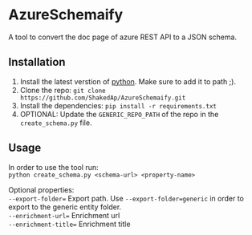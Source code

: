 # AzureSchemaify
A tool to convert the doc page of azure REST API to a JSON schema.  

## Installation

1. Install the latest verstion of [python](https://www.python.org/downloads/). Make sure to add it to path ;).
2. Clone the repo: `git clone https://github.com/ShakedAp/AzureSchemaify.git`
3. Install the dependencies: `pip install -r requirements.txt`
4. OPTIONAL: Update the `GENERIC_REPO_PATH` of the repo in the `create_schema.py` file.

## Usage

In order to use the tool run:  
`python create_schema.py <schema-url> <property-name>`  
  
Optional properties:  
`--export-folder=` Export path. Use `--export-folder=generic` in order to export to the generic entity folder.  
`--enrichment-url=` Enrichment url  
`--enrichment-title=` Enrichment title  
